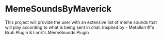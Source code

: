 # MemeSoundsByMaverick
This project will provide the user with an extensive list of meme sounds that will play according to what is being sent in chat.
Inspired by - Metallorriff's Bruh Plugin & Lonk's MemeSounds Plugin
